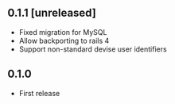 ## 0.1.1 [unreleased]

- Fixed migration for MySQL
- Allow backporting to rails 4
- Support non-standard devise user identifiers

## 0.1.0

- First release

